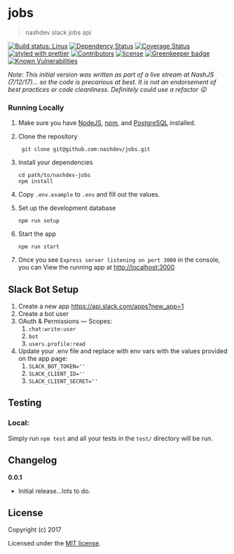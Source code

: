 # jobs

> nashdev slack jobs api

[![Build status: Linux](https://img.shields.io/travis/nashdev/jobs.svg?style=flat-square)](https://travis-ci.org/nashdev/jobs)
[![Dependency Status](https://david-dm.org/nashdev/jobs.svg?style=flat-square)](https://david-dm.org/nashdev/jobs)
[![Coverage Status](https://img.shields.io/coveralls/nashdev/jobs/master.svg?style=flat-square)](https://coveralls.io/github/nashdev/jobs?branch=master)
[![styled with prettier](https://img.shields.io/badge/styled_with-prettier-ff69b4.svg)](https://github.com/prettier/prettier)
[![Contributors](https://img.shields.io/github/contributors/nashdev/jobs.svg)](https://github.com/nashdev/jobs/graphs/contributors)
[![license](https://img.shields.io/github/license/nashdev/jobs.svg)](https://github.com/nashdev/jobs/blob/master/LICENSE)
[![Greenkeeper badge](https://badges.greenkeeper.io/nashdev/jobs.svg)](https://greenkeeper.io/)
[![Known Vulnerabilities](https://snyk.io/test/github/nashdev/jobs/badge.svg)](https://snyk.io/test/github/nashdev/jobs)

_Note: This initial version was written as part of a live stream at NashJS (7/12/17)... so the code is precarious at best. It is not an endorsement of best practices or code cleanliness. Definitely could use a refactor :stuck_out_tongue:_

### Running Locally

1.  Make sure you have [NodeJS](https://nodejs.org/), [npm](https://www.npmjs.com/), and [PostgreSQL](https://www.postgresql.org) installed.

2.  Clone the repository
    ```
     git clone git@github.com:nashdev/jobs.git
    ```
3.  Install your dependencies
    ```
    cd path/to/nashdev-jobs
    npm install
    ```
4.  Copy `.env.example` to `.env` and fill out the values.

5. Set up the development database

    ```
    npm run setup
    ```

6.  Start the app

    ```
    npm run start
    ```

7.  Once you see `Express server listening on port 3000` in the console, you can View the running app at [http://localhost:3000](http://localhost:3000)

## Slack Bot Setup

1. Create a new app https://api.slack.com/apps?new_app=1
2. Create a bot user
3. OAuth & Permissions — Scopes:
   1. `chat:write:user`
   2. `bot`
   3. `users.profile:read`
4. Update your .env file and replace with env vars with the values provided on the app page:
   1. `SLACK_BOT_TOKEN=''`
   2. `SLACK_CLIENT_ID=''`
   3. `SLACK_CLIENT_SECRET=''`

## Testing

### Local:

Simply run `npm test` and all your tests in the `test/` directory will be run.

## Changelog

**0.0.1**

- Initial release...lots to do.

## License

Copyright (c) 2017

Licensed under the [MIT license](LICENSE).
